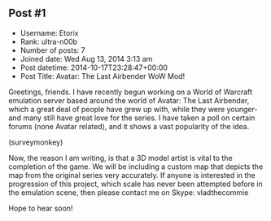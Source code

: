 ## Post #1
- Username: Etorix
- Rank: ultra-n00b
- Number of posts: 7
- Joined date: Wed Aug 13, 2014 3:13 am
- Post datetime: 2014-10-17T23:28:47+00:00
- Post Title: Avatar: The Last Airbender WoW Mod!

Greetings, friends. I have recently begun working on a World of Warcraft emulation server based around the world of Avatar: The Last Airbender, which a great deal of people have grew up with, while they were younger- and many still have great love for the series. I have taken a poll on certain forums (none Avatar related), and it shows a vast popularity of the idea. 



(surveymonkey)

Now, the reason I am writing, is that a 3D model artist is vital to the completion of the game. We will be including a custom map that depicts the map from the original series very accurately. If anyone is interested in the progression of this project, which scale has never been attempted before in the emulation scene, then please contact me on Skype: vladthecommie

Hope to hear soon!

